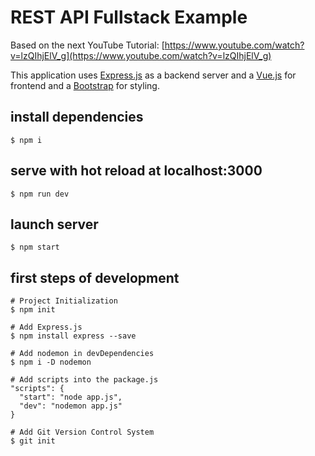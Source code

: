 # REST API Fullstack Example

Based on the next YouTube Tutorial: [https://www.youtube.com/watch?v=lzQIhjElV_g](https://www.youtube.com/watch?v=lzQIhjElV_g)

This application uses [Express.js](https://expressjs.com) as a backend server and a [Vue.js](https://vuejs.org) for frontend and a [Bootstrap](https://getbootstrap.com) for styling.

## install dependencies
```
$ npm i
```

## serve with hot reload at localhost:3000
```
$ npm run dev
```

## launch server
```
$ npm start
```


## first steps of development
```
# Project Initialization
$ npm init

# Add Express.js 
$ npm install express --save

# Add nodemon in devDependencies
$ npm i -D nodemon

# Add scripts into the package.js
"scripts": {
  "start": "node app.js",
  "dev": "nodemon app.js"
}

# Add Git Version Control System
$ git init
```

